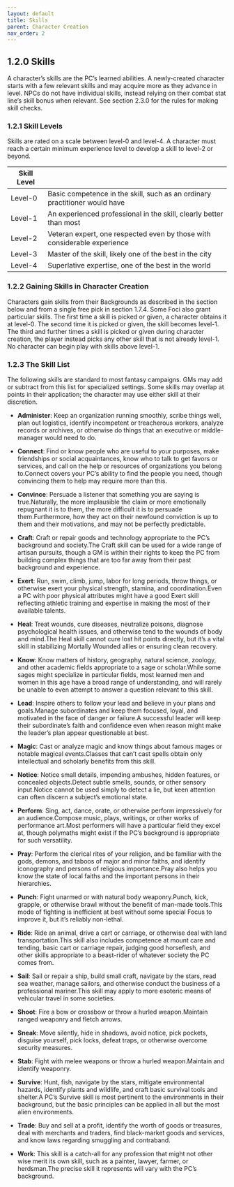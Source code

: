 ```yaml
---
layout: default
title: Skills
parent: Character Creation
nav_order: 2
---
```


## 1.2.0 Skills

A character’s skills are the PC’s learned abilities.
A newly-created character starts with a few relevant skills and may acquire more as they advance in level.
NPCs do not have individual skills, instead relying on their combat stat line’s skill bonus when relevant.
See section 2.3.0 for the rules for making skill checks.

### 1.2.1 Skill Levels

Skills are rated on a scale between level-0 and level-4.
A character must reach a certain minimum experience level to develop a skill to level-2 or beyond.

| Skill Level |                                                                            |
| ----------- | -------------------------------------------------------------------------- |
| Level-0     | Basic competence in the skill, such as an ordinary practitioner would have |
| Level-1     | An experienced professional in the skill, clearly better than most         |
| Level-2     | Veteran expert, one respected even by those with considerable experience   |
| Level-3     | Master of the skill, likely one of the best in the city                    |
| Level-4     | Superlative expertise, one of the best in the world                        |

### 1.2.2 Gaining Skills in Character Creation

Characters gain skills from their Backgrounds as described in the section below and from a single free pick in section 1.7.4.
Some Foci also grant particular skills.
The first time a skill is picked or given, a character obtains it at level-0.
The second time it is picked or given, the skill becomes level-1.
The third and further times a skill is picked or given during character creation, the player instead picks any other skill that is not already level-1.
No character can begin play with skills above level-1.

### 1.2.3 The Skill List

The following skills are standard to most fantasy campaigns.
GMs may add or subtract from this list for specialized settings.
Some skills may overlap at points in their application; the character may use either skill at their discretion.

- **Administer**: Keep an organization running smoothly, scribe things well, plan out logistics, identify incompetent or treacherous workers, analyze records or archives, or otherwise do things that an executive or middle-manager would need to do.

- **Connect**: Find or know people who are useful to your purposes, make friendships or social acquaintances, know who to talk to get favors or services, and call on the help or resources of organizations you belong to.Connect covers your PC’s ability to find the people you need, though convincing them to help may require more than this.

- **Convince**: Persuade a listener that something you are saying is true.Naturally, the more implausible the claim or more emotionally repugnant it is to them, the more difficult it is to persuade them.Furthermore, how they act on their newfound conviction is up to them and their motivations, and may not be perfectly predictable.

- **Craft**: Craft or repair goods and technology appropriate to the PC’s background and society.The Craft skill can be used for a wide range of artisan pursuits, though a GM is within their rights to keep the PC from building complex things that are too far away from their past background and experience.

- **Exert**: Run, swim, climb, jump, labor for long periods, throw things, or otherwise exert your physical strength, stamina, and coordination.Even a PC with poor physical attributes might have a good Exert skill reflecting athletic training and expertise in making the most of their available talents.

- **Heal**: Treat wounds, cure diseases, neutralize poisons, diagnose psychological health issues, and otherwise tend to the wounds of body and mind.The Heal skill cannot cure lost hit points directly, but it’s a vital skill in stabilizing Mortally Wounded allies or ensuring clean recovery.

- **Know**: Know matters of history, geography, natural science, zoology, and other academic fields appropriate to a sage or scholar.While some sages might specialize in particular fields, most learned men and women in this age have a broad range of understanding, and will rarely be unable to even attempt to answer a question relevant to this skill.

- **Lead**: Inspire others to follow your lead and believe in your plans and goals.Manage subordinates and keep them focused, loyal, and motivated in the face of danger or failure.A successful leader will keep their subordinate’s faith and confidence even when reason might make the leader’s plan appear questionable at best.

- **Magic**: Cast or analyze magic and know things about famous mages or notable magical events.Classes that can’t cast spells obtain only intellectual and scholarly benefits from this skill.

- **Notice**: Notice small details, impending ambushes, hidden features, or concealed objects.Detect subtle smells, sounds, or other sensory input.Notice cannot be used simply to detect a lie, but keen attention can often discern a subject’s emotional state.

- **Perform**: Sing, act, dance, orate, or otherwise perform impressively for an audience.Compose music, plays, writings, or other works of performance art.Most performers will have a particular field they excel at, though polymaths might exist if the PC’s background is appropriate for such versatility.

- **Pray**: Perform the clerical rites of your religion, and be familiar with the gods, demons, and taboos of major and minor faiths, and identify iconography and persons of religious importance.Pray also helps you know the state of local faiths and the important persons in their hierarchies.

- **Punch**: Fight unarmed or with natural body weaponry.Punch, kick, grapple, or otherwise brawl without the benefit of man-made tools.This mode of fighting is inefficient at best without some special Focus to improve it, but it’s reliably non-lethal.

- **Ride**: Ride an animal, drive a cart or carriage, or otherwise deal with land transportation.This skill also includes competence at mount care and tending, basic cart or carriage repair, judging good horseflesh, and other skills appropriate to a beast-rider of whatever society the PC comes from.

- **Sail**: Sail or repair a ship, build small craft, navigate by the stars, read sea weather, manage sailors, and otherwise conduct the business of a professional mariner.This skill may apply to more esoteric means of vehicular travel in some societies.

- **Shoot**: Fire a bow or crossbow or throw a hurled weapon.Maintain ranged weaponry and fletch arrows.

- **Sneak**: Move silently, hide in shadows, avoid notice, pick pockets, disguise yourself, pick locks, defeat traps, or otherwise overcome security measures.

- **Stab**: Fight with melee weapons or throw a hurled weapon.Maintain and identify weaponry.

- **Survive**: Hunt, fish, navigate by the stars, mitigate environmental hazards, identify plants and wildlife, and craft basic survival tools and shelter.A PC’s Survive skill is most pertinent to the environments in their background, but the basic principles can be applied in all but the most alien environments.

- **Trade**: Buy and sell at a profit, identify the worth of goods or treasures, deal with merchants and traders, find black-market goods and services, and know laws regarding smuggling and contraband.

- **Work**: This skill is a catch-all for any profession that might not other wise merit its own skill, such as a painter, lawyer, farmer, or herdsman.The precise skill it represents will vary with the PC’s background.
